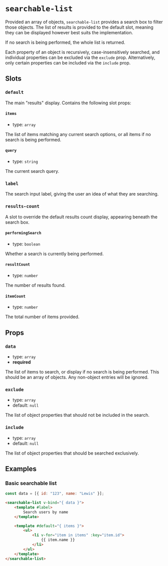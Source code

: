 # `searchable-list`

Provided an array of objects, `searchable-list` provides a search box to filter those objects. The list of results is provided to the default slot, meaning they can be displayed however best suits the implementation.

If no search is being performed, the whole list is returned.

Each property of an object is recursively, case-insensitively searched, and individual properties can be excluded via the `exclude` prop. Alternatively, only certain properties can be included via the `include` prop.

## Slots

### `default`

The main "results" display. Contains the following slot props:

#### `items`

- type: `array`

The list of items matching any current search options, or all items if no search is being performed.

#### `query`

- type: `string`

The current search query.

### `label`

The search input label, giving the user an idea of what they are searching.

### `results-count`

A slot to override the default results count display, appearing beneath the search box.

#### `performingSearch`

- type: `boolean`

Whether a search is currently being performed.

#### `resultCount`

- type: `number`

The number of results found.

#### `itemCount`

- type: `number`

The total number of items provided.

## Props

### `data`

- type: `array`
- **required**

The list of items to search, or display if no search is being performed. This should be an array of objects. Any non-object entries will be ignored.

### `exclude`

- type: `array`
- default: `null`

The list of object properties that should not be included in the search.

### `include`

- type: `array`
- default: `null`

The list of object properties that should be searched exclusively.

## Examples

### Basic searchable list

```js
const data = [{ id: "123", name: "Lewis" }];
```

```html
<searchable-list v-bind="{ data }">
	<template #label>
		Search users by name
	</template>

	<template #default="{ items }">
		<ul>
			<li v-for="item in items" :key="item.id">
				{{ item.name }}
			</li>
		</ul>
	</template>
</searchable-list>
```
